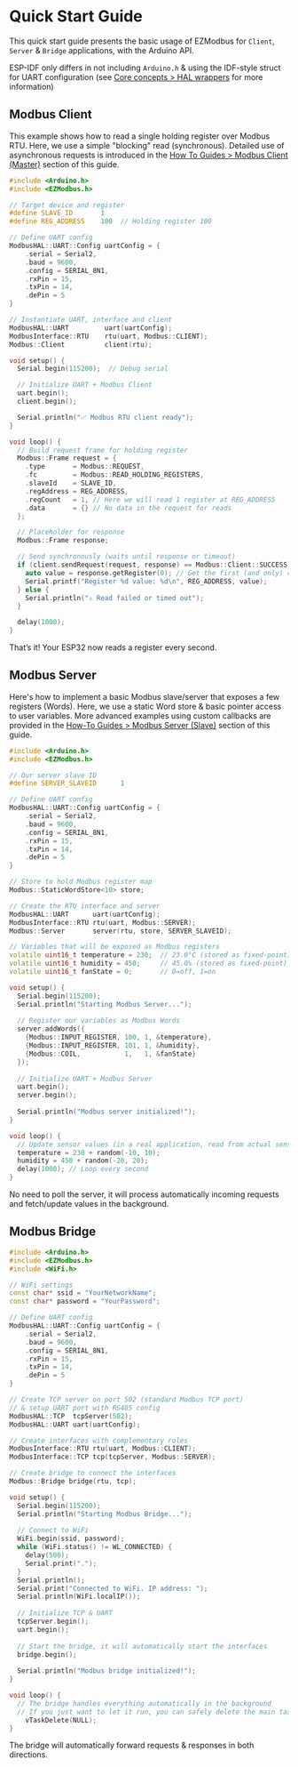# Quick Start Guide

This quick start guide presents the basic usage of EZModbus for `Client`, `Server` & `Bridge` applications, with the Arduino API.

ESP-IDF only differs in not including `Arduino.h` & using the IDF-style struct for UART configuration (see [Core concepts > HAL wrappers](../20-core-concepts/205-hal-wrappers.md#uartrs485-ezmodbus-approach-esp-idf-api) for more information)

## Modbus Client

This example shows how to read a single holding register over Modbus RTU. Here, we use a simple "blocking" read (synchronous). Detailed use of asynchronous requests is introduced in the [How To Guides > Modbus Client (Master)](../30-how-to-guides/300-modbus-client-master.md) section of this guide.

```cpp
#include <Arduino.h>
#include <EZModbus.h>

// Target device and register
#define SLAVE_ID       1
#define REG_ADDRESS    100  // Holding register 100

// Define UART config
ModbusHAL::UART::Config uartConfig = {
    .serial = Serial2,
    .baud = 9600,
    .config = SERIAL_8N1,
    .rxPin = 15,     
    .txPin = 14,
    .dePin = 5
}

// Instantiate UART, interface and client
ModbusHAL::UART         uart(uartConfig);
ModbusInterface::RTU    rtu(uart, Modbus::CLIENT);
Modbus::Client          client(rtu);

void setup() {
  Serial.begin(115200);  // Debug serial

  // Initialize UART + Modbus Client
  uart.begin();
  client.begin();

  Serial.println("✅ Modbus RTU client ready");
}

void loop() {
  // Build request frame for holding register
  Modbus::Frame request = {
    .type       = Modbus::REQUEST,
    .fc         = Modbus::READ_HOLDING_REGISTERS,
    .slaveId    = SLAVE_ID,
    .regAddress = REG_ADDRESS,
    .regCount   = 1, // Here we will read 1 register at REG_ADDRESS
    .data       = {} // No data in the request for reads
  };

  // Placeholder for response
  Modbus::Frame response;

  // Send synchronously (waits until response or timeout)
  if (client.sendRequest(request, response) == Modbus::Client::SUCCESS) {
    auto value = response.getRegister(0); // Get the first (and only) register value
    Serial.printf("Register %d value: %d\n", REG_ADDRESS, value);
  } else {
    Serial.println("⚠️ Read failed or timed out");
  }

  delay(1000);
}
```

That’s it! Your ESP32 now reads a register every second.

## Modbus Server

Here's how to implement a basic Modbus slave/server that exposes a few registers (Words). Here, we use a static Word store & basic pointer access to user variables. More advanced examples using custom callbacks are provided in the [How-To Guides > Modbus Server (Slave)](../30-how-to-guides/301-modbus-server-slave.md#handler-functions) section of this guide.

```cpp
#include <Arduino.h>
#include <EZModbus.h>

// Our server slave ID
#define SERVER_SLAVEID      1

// Define UART config
ModbusHAL::UART::Config uartConfig = {
    .serial = Serial2,
    .baud = 9600,
    .config = SERIAL_8N1,
    .rxPin = 15,     
    .txPin = 14,
    .dePin = 5
}

// Store to hold Modbus register map
Modbus::StaticWordStore<10> store;

// Create the RTU interface and server
ModbusHAL::UART      uart(uartConfig);
ModbusInterface::RTU rtu(uart, Modbus::SERVER);
Modbus::Server       server(rtu, store, SERVER_SLAVEID);

// Variables that will be exposed as Modbus registers
volatile uint16_t temperature = 230;  // 23.0°C (stored as fixed-point)
volatile uint16_t humidity = 450;     // 45.0% (stored as fixed-point)
volatile uint16_t fanState = 0;       // 0=off, 1=on

void setup() {
  Serial.begin(115200);
  Serial.println("Starting Modbus Server...");
  
  // Register our variables as Modbus Words
  server.addWords({
    {Modbus::INPUT_REGISTER, 100, 1, &temperature},
    {Modbus::INPUT_REGISTER, 101, 1, &humidity},
    {Modbus::COIL,           1,   1, &fanState}
  });
  
  // Initialize UART + Modbus Server
  uart.begin();
  server.begin();
  
  Serial.println("Modbus server initialized!");
}

void loop() {
  // Update sensor values (in a real application, read from actual sensors)
  temperature = 230 + random(-10, 10);
  humidity = 450 + random(-20, 20);
  delay(1000); // Loop every second
}
```

No need to poll the server, it will process automatically incoming requests and fetch/update values in the background.

## Modbus Bridge

```cpp
#include <Arduino.h>
#include <EZModbus.h>
#include <WiFi.h>

// WiFi settings
const char* ssid = "YourNetworkName";
const char* password = "YourPassword";

// Define UART config
ModbusHAL::UART::Config uartConfig = {
    .serial = Serial2,
    .baud = 9600,
    .config = SERIAL_8N1,
    .rxPin = 15,     
    .txPin = 14,
    .dePin = 5
}

// Create TCP server on port 502 (standard Modbus TCP port) 
// & setup UART port with RS485 config
ModbusHAL::TCP  tcpServer(502);
ModbusHAL::UART uart(uartConfig);

// Create interfaces with complementary roles
ModbusInterface::RTU rtu(uart, Modbus::CLIENT);
ModbusInterface::TCP tcp(tcpServer, Modbus::SERVER);

// Create bridge to connect the interfaces
Modbus::Bridge bridge(rtu, tcp);

void setup() {
  Serial.begin(115200);
  Serial.println("Starting Modbus Bridge...");
  
  // Connect to WiFi
  WiFi.begin(ssid, password);
  while (WiFi.status() != WL_CONNECTED) {
    delay(500);
    Serial.print(".");
  }
  Serial.println();
  Serial.print("Connected to WiFi. IP address: ");
  Serial.println(WiFi.localIP());
  
  // Initialize TCP & UART
  tcpServer.begin();
  uart.begin();
  
  // Start the bridge, it will automatically start the interfaces
  bridge.begin();
  
  Serial.println("Modbus bridge initialized!");
}

void loop() {
  // The bridge handles everything automatically in the background
  // If you just want to let it run, you can safely delete the main task
	vTaskDelete(NULL);
}
```

The bridge will automatically forward requests & responses in both directions.
